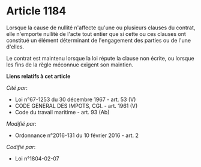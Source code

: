 # Article 1184

Lorsque la cause de nullité n'affecte qu'une ou plusieurs clauses du contrat, elle n'emporte nullité de l'acte tout entier
que si cette ou ces clauses ont constitué un élément déterminant de l'engagement des parties ou de l'une d'elles. 

Le contrat est maintenu lorsque la loi répute la clause non écrite, ou lorsque les fins de la règle méconnue exigent son
maintien.

**Liens relatifs à cet article**

_Cité par_:

  - Loi n°67-1253 du 30 décembre 1967 - art. 53 (V)
  - CODE GENERAL DES IMPOTS, CGI. - art. 1961 (V)
  - Code du travail maritime - art. 93 (Ab)

_Modifié par_:

  - Ordonnance n°2016-131 du 10 février 2016 - art. 2

_Codifié par_:

  - Loi n°1804-02-07
